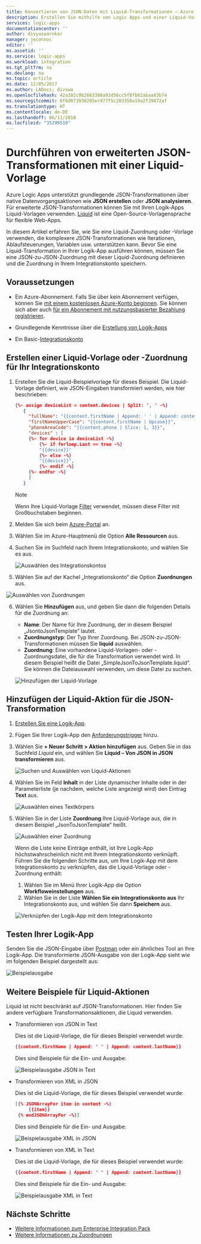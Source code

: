 ```yaml
---
title: Konvertieren von JSON-Daten mit Liquid-Transformationen – Azure Logic Apps | Microsoft Docs
description: Erstellen Sie mithilfe von Logic Apps und einer Liquid-Vorlage Transformationen oder Zuordnungen für erweiterte JSON-Transformationen.
services: logic-apps
documentationcenter: ''
author: divyaswarnkar
manager: jeconnoc
editor: ''
ms.assetid: ''
ms.service: logic-apps
ms.workload: integration
ms.tgt_pltfrm: na
ms.devlang: na
ms.topic: article
ms.date: 12/05/2017
ms.author: LADocs; divswa
ms.openlocfilehash: 42a102c9b2663380a93d56cc5f8fb82abaa83b74
ms.sourcegitcommit: 6f6d073930203ec977f5c283358a19a2f39872af
ms.translationtype: HT
ms.contentlocale: de-DE
ms.lasthandoff: 06/11/2018
ms.locfileid: "35299510"
---
```

# <a name="perform-advanced-json-transformations-with-a-liquid-template"></a>Durchführen von erweiterten JSON-Transformationen mit einer Liquid-Vorlage

Azure Logic Apps unterstützt grundlegende JSON-Transformationen über native Datenvorgangsaktionen wie **JSON erstellen** oder **JSON analysieren**. Für erweiterte JSON-Transformationen können Sie mit Ihren Logik-Apps Liquid-Vorlagen verwenden. 
[Liquid](https://shopify.github.io/liquid/) ist eine Open-Source-Vorlagensprache für flexible Web-Apps.
 
In diesem Artikel erfahren Sie, wie Sie eine Liquid-Zuordnung oder -Vorlage verwenden, die komplexere JSON-Transformationen wie Iterationen, Ablaufsteuerungen, Variablen usw. unterstützen kann. Bevor Sie eine Liquid-Transformation in Ihrer Logik-App ausführen können, müssen Sie eine JSON-zu-JSON-Zuordnung mit dieser Liquid-Zuordnung definieren und die Zuordnung in Ihrem Integrationskonto speichern.

## <a name="prerequisites"></a>Voraussetzungen

* Ein Azure-Abonnement. Falls Sie über kein Abonnement verfügen, können Sie [mit einem kostenlosen Azure-Konto beginnen](https://azure.microsoft.com/free/). Sie können sich aber auch [für ein Abonnement mit nutzungsbasierter Bezahlung registrieren](https://azure.microsoft.com/pricing/purchase-options/).

* Grundlegende Kenntnisse über die [Erstellung von Logik-Apps](../logic-apps/quickstart-create-first-logic-app-workflow.md)

* Ein Basic-[Integrationskonto](logic-apps-enterprise-integration-create-integration-account.md)


## <a name="create-a-liquid-template-or-map-for-your-integration-account"></a>Erstellen einer Liquid-Vorlage oder -Zuordnung für Ihr Integrationskonto

1. Erstellen Sie die Liquid-Beispielvorlage für dieses Beispiel. Die Liquid-Vorlage definiert, wie JSON-Eingaben transformiert werden, wie hier beschrieben:

   ``` json
   {%- assign deviceList = content.devices | Split: ', ' -%}
      {
        "fullName": "{{content.firstName | Append: ' ' | Append: content.lastName}}",
        "firstNameUpperCase": "{{content.firstName | Upcase}}",
        "phoneAreaCode": "{{content.phone | Slice: 1, 3}}",
        "devices" : [
        {%- for device in deviceList -%}
            {%- if forloop.Last == true -%}
            "{{device}}"
            {%- else -%}
            "{{device}}",
            {%- endif -%}
        {%- endfor -%}
        ]
      }
   ```
   > [!NOTE]
   > Wenn Ihre Liquid-Vorlage [Filter](https://shopify.github.io/liquid/basics/introduction/#filters) verwendet, müssen diese Filter mit Großbuchstaben beginnen. 

2. Melden Sie sich beim [Azure-Portal](https://portal.azure.com) an.

3. Wählen Sie im Azure-Hauptmenü die Option **Alle Ressourcen** aus. 

4. Suchen Sie im Suchfeld nach Ihrem Integrationskonto, und wählen Sie es aus.

   ![Auswählen des Integrationskontos](./media/logic-apps-enterprise-integration-liquid-transform/select-integration-account.png)

5.  Wählen Sie auf der Kachel „Integrationskonto“ die Option **Zuordnungen** aus.

   ![Auswählen von Zuordnungen](./media/logic-apps-enterprise-integration-liquid-transform/add-maps.png)

6. Wählen Sie **Hinzufügen** aus, und geben Sie dann die folgenden Details für die Zuordnung an:

   * **Name**: Der Name für Ihre Zuordnung, der in diesem Beispiel „JsontoJsonTemplate“ lautet.
   * **Zuordnungstyp**: Der Typ Ihrer Zuordnung. Bei JSON-zu-JSON-Transformationen müssen Sie **liquid** auswählen.
   * **Zuordnung**: Eine vorhandene Liquid-Vorlagen- oder -Zuordnungsdatei, die für die Transformation verwendet wird. In diesem Beispiel heißt die Datei „SimpleJsonToJsonTemplate.liquid“. Sie können die Dateiauswahl verwenden, um diese Datei zu suchen.

   ![Hinzufügen der Liquid-Vorlage](./media/logic-apps-enterprise-integration-liquid-transform/add-liquid-template.png)
    
## <a name="add-the-liquid-action-for-json-transformation"></a>Hinzufügen der Liquid-Aktion für die JSON-Transformation

1. [Erstellen Sie eine Logik-App](../logic-apps/quickstart-create-first-logic-app-workflow.md).

2. Fügen Sie Ihrer Logik-App den [Anforderungstrigger](../connectors/connectors-native-reqres.md#use-the-http-request-trigger) hinzu.

3. Wählen Sie **+ Neuer Schritt > Aktion hinzufügen** aus. Geben Sie in das Suchfeld *Liquid* ein, und wählen Sie **Liquid – Von JSON in JSON transformieren** aus.

   ![Suchen und Auswählen von Liquid-Aktionen](./media/logic-apps-enterprise-integration-liquid-transform/search-action-liquid.png)

4. Wählen Sie im Feld **Inhalt** in der Liste dynamischer Inhalte oder in der Parameterliste (je nachdem, welche Liste angezeigt wird) den Eintrag **Text** aus.
  
   ![Auswählen eines Textkörpers](./media/logic-apps-enterprise-integration-liquid-transform/select-body.png)
 
5. Wählen Sie in der Liste **Zuordnung** Ihre Liquid-Vorlage aus, die in diesem Beispiel „JsonToJsonTemplate“ heißt.

   ![Auswählen einer Zuordnung](./media/logic-apps-enterprise-integration-liquid-transform/select-map.png)

   Wenn die Liste keine Einträge enthält, ist Ihre Logik-App höchstwahrscheinlich nicht mit Ihrem Integrationskonto verknüpft. 
   Führen Sie die folgenden Schritte aus, um Ihre Logik-App mit dem Integrationskonto zu verknüpfen, das die Liquid-Vorlage oder -Zuordnung enthält:

   1. Wählen Sie im Menü Ihrer Logik-App die Option **Workfloweinstellungen** aus.
   2. Wählen Sie in der Liste **Wählen Sie ein Integrationskonto aus** Ihr Integrationskonto aus, und wählen Sie dann **Speichern** aus.

   ![Verknüpfen der Logik-App mit dem Integrationskonto](./media/logic-apps-enterprise-integration-liquid-transform/link-integration-account.png)

## <a name="test-your-logic-app"></a>Testen Ihrer Logik-App

Senden Sie die JSON-Eingabe über [Postman](https://www.getpostman.com/postman) oder ein ähnliches Tool an Ihre Logik-App. Die transformierte JSON-Ausgabe von der Logik-App sieht wie im folgenden Beispiel dargestellt aus:
  
![Beispielausgabe](./media/logic-apps-enterprise-integration-liquid-transform/example-output-jsontojson.png)

## <a name="more-liquid-action-examples"></a>Weitere Beispiele für Liquid-Aktionen
Liquid ist nicht beschränkt auf JSON-Transformationen. Hier finden Sie andere verfügbare Transformationsaktionen, die Liquid verwenden.

* Transformieren von JSON in Text
  
  Dies ist die Liquid-Vorlage, die für dieses Beispiel verwendet wurde:
   
   ``` json
   {{content.firstName | Append: ' ' | Append: content.lastName}}
   ```
   Dies sind Beispiele für die Ein- und Ausgabe:
  
   ![Beispielausgabe JSON in Text](./media/logic-apps-enterprise-integration-liquid-transform/example-output-jsontotext.png)

* Transformieren von XML in JSON
  
  Dies ist die Liquid-Vorlage, die für dieses Beispiel verwendet wurde:
   
   ``` json
   [{% JSONArrayFor item in content -%}
        {{item}}
    {% endJSONArrayFor -%}]
   ```
   Dies sind Beispiele für die Ein- und Ausgabe:

   ![Beispielausgabe XML in JSON](./media/logic-apps-enterprise-integration-liquid-transform/example-output-xmltojson.png)

* Transformieren von XML in Text
  
  Dies ist die Liquid-Vorlage, die für dieses Beispiel verwendet wurde:

   ``` json
   {{content.firstName | Append: ' ' | Append: content.lastName}}
   ```

   Dies sind Beispiele für die Ein- und Ausgabe:

   ![Beispielausgabe XML in Text](./media/logic-apps-enterprise-integration-liquid-transform/example-output-xmltotext.png)

## <a name="next-steps"></a>Nächste Schritte

* [Weitere Informationen zum Enterprise Integration Pack](../logic-apps/logic-apps-enterprise-integration-overview.md "Informationen zum Enterprise Integration Pack")  
* [Weitere Informationen zu Zuordnungen](../logic-apps/logic-apps-enterprise-integration-maps.md "Informationen zu Zuordnungen für die Unternehmensintegration")  

